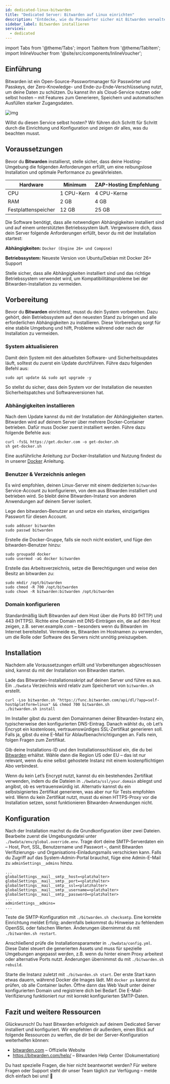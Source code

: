 ```yaml
---
id: dedicated-linux-bitwarden
title: "Dedicated Server: Bitwarden auf Linux einrichten"
description: "Entdecke, wie du Passwörter sicher mit Bitwarden verwaltest – dank Ende-zu-Ende-Verschlüsselung für Cloud- oder Self-Hosted-Setups → Jetzt mehr erfahren"
sidebar_label: Bitwarden installieren
services:
  - dedicated
---
```


import Tabs from '@theme/Tabs';
import TabItem from '@theme/TabItem';
import InlineVoucher from '@site/src/components/InlineVoucher';

## Einführung

Bitwarden ist ein Open-Source-Passwortmanager für Passwörter und Passkeys, der Zero-Knowledge- und Ende-zu-Ende-Verschlüsselung nutzt, um deine Daten zu schützen. Du kannst ihn als Cloud-Service nutzen oder selbst hosten – mit Features zum Generieren, Speichern und automatischen Ausfüllen starker Zugangsdaten.

![img](https://screensaver01.zap-hosting.com/index.php/s/RwKmstAct5kNQwB/preview)

Willst du diesen Service selbst hosten? Wir führen dich Schritt für Schritt durch die Einrichtung und Konfiguration und zeigen dir alles, was du beachten musst.

<InlineVoucher />



## Voraussetzungen

Bevor du **Bitwarden** installierst, stelle sicher, dass deine Hosting-Umgebung die folgenden Anforderungen erfüllt, um eine reibungslose Installation und optimale Performance zu gewährleisten.

| Hardware   | Minimum     | ZAP-Hosting Empfehlung    |
| ---------- | ----------- | ------------------------- |
| CPU        | 1 CPU-Kern  | 4 CPU-Kerne               |
| RAM        | 2 GB        | 4 GB                      |
| Festplattenspeicher | 12 GB       | 25 GB                     |

Die Software benötigt, dass alle notwendigen Abhängigkeiten installiert sind und auf einem unterstützten Betriebssystem läuft. Vergewissere dich, dass dein Server folgende Anforderungen erfüllt, bevor du mit der Installation startest:

**Abhängigkeiten:** `Docker (Engine 26+ und Compose)`

**Betriebssystem:** Neueste Version von Ubuntu/Debian mit Docker 26+ Support

Stelle sicher, dass alle Abhängigkeiten installiert sind und das richtige Betriebssystem verwendet wird, um Kompatibilitätsprobleme bei der Bitwarden-Installation zu vermeiden.



## Vorbereitung

Bevor du **Bitwarden** einrichtest, musst du dein System vorbereiten. Dazu gehört, dein Betriebssystem auf den neuesten Stand zu bringen und alle erforderlichen Abhängigkeiten zu installieren. Diese Vorbereitung sorgt für eine stabile Umgebung und hilft, Probleme während oder nach der Installation zu vermeiden.


### System aktualisieren
Damit dein System mit den aktuellsten Software- und Sicherheitsupdates läuft, solltest du zuerst ein Update durchführen. Führe dazu folgenden Befehl aus:

```
sudo apt update && sudo apt upgrade -y
```
So stellst du sicher, dass dein System vor der Installation die neuesten Sicherheitspatches und Softwareversionen hat.

### Abhängigkeiten installieren
Nach dem Update kannst du mit der Installation der Abhängigkeiten starten. Bitwarden wird auf deinem Server über mehrere Docker-Container betrieben. Dafür muss Docker zuerst installiert werden. Führe dazu folgende Befehle aus:

```
curl -fsSL https://get.docker.com -o get-docker.sh
sh get-docker.sh
```

Eine ausführliche Anleitung zur Docker-Installation und Nutzung findest du in unserer [Docker](dedicated-linux-docker.md) Anleitung.



### Benutzer & Verzeichnis anlegen

Es wird empfohlen, deinen Linux-Server mit einem dedizierten `bitwarden` Service-Account zu konfigurieren, von dem aus Bitwarden installiert und betrieben wird. So bleibt deine Bitwarden-Instanz von anderen Anwendungen auf deinem Server isoliert.

Lege den bitwarden-Benutzer an und setze ein starkes, einzigartiges Passwort für diesen Account.

```
sudo adduser bitwarden
sudo passwd bitwarden
```

Erstelle die Docker-Gruppe, falls sie noch nicht existiert, und füge den bitwarden-Benutzer hinzu:

```
sudo groupadd docker
sudo usermod -aG docker bitwarden
```

Erstelle das Arbeitsverzeichnis, setze die Berechtigungen und weise den Besitz an bitwarden zu:

```
sudo mkdir /opt/bitwarden
sudo chmod -R 700 /opt/bitwarden
sudo chown -R bitwarden:bitwarden /opt/bitwarden
```



### Domain konfigurieren

Standardmäßig läuft Bitwarden auf dem Host über die Ports 80 (HTTP) und 443 (HTTPS). Richte eine Domain mit DNS-Einträgen ein, die auf den Host zeigen, z.B. server.example.com – besonders wenn du Bitwarden im Internet bereitstellst. Vermeide es, Bitwarden im Hostnamen zu verwenden, um die Rolle oder Software des Servers nicht unnötig preiszugeben.




## Installation
Nachdem alle Voraussetzungen erfüllt und Vorbereitungen abgeschlossen sind, kannst du mit der Installation von Bitwarden starten.

Lade das Bitwarden-Installationsskript auf deinen Server und führe es aus. Ein `./bwdata` Verzeichnis wird relativ zum Speicherort von `bitwarden.sh` erstellt.

```
curl -Lso bitwarden.sh "https://func.bitwarden.com/api/dl/?app=self-host&platform=linux" && chmod 700 bitwarden.sh
./bitwarden.sh install
```

Im Installer gibst du zuerst den Domainnamen deiner Bitwarden-Instanz ein, typischerweise den konfigurierten DNS-Eintrag. Danach wählst du, ob Let’s Encrypt ein kostenloses, vertrauenswürdiges SSL-Zertifikat generieren soll. Falls ja, gibst du eine E-Mail für Ablaufbenachrichtigungen an. Falls nein, folgen Fragen zum Zertifikat.

Gib deine Installations-ID und den Installationsschlüssel ein, die du bei [Bitwarden](https://bitwarden.com/host) erhältst. Wähle dann die Region US oder EU – das ist nur relevant, wenn du eine selbst gehostete Instanz mit einem kostenpflichtigen Abo verbindest.

Wenn du kein Let’s Encrypt nutzt, kannst du ein bestehendes Zertifikat verwenden, indem du die Dateien in `./bwdata/ssl/your.domain` ablegst und angibst, ob es vertrauenswürdig ist. Alternativ kannst du ein selbstsigniertes Zertifikat generieren, was aber nur für Tests empfohlen wird. Wenn du kein Zertifikat nutzt, musst du einen HTTPS-Proxy vor die Installation setzen, sonst funktionieren Bitwarden-Anwendungen nicht.



## Konfiguration

Nach der Installation machst du die Grundkonfiguration über zwei Dateien. Bearbeite zuerst die Umgebungsdatei unter `./bwdata/env/global.override.env`. Trage dort deine SMTP-Serverdaten ein – Host, Port, SSL, Benutzername und Passwort –, damit Bitwarden Verifizierungs- und Organisations-Einladungsmails verschicken kann. Falls du Zugriff auf das System-Admin-Portal brauchst, füge eine Admin-E-Mail zu `adminSettings__admins` hinzu.

```
...
globalSettings__mail__smtp__host=<platzhalter>
globalSettings__mail__smtp__port=<platzhalter>
globalSettings__mail__smtp__ssl=<platzhalter>
globalSettings__mail__smtp__username=<platzhalter>
globalSettings__mail__smtp__password=<platzhalter>
...
adminSettings__admins=
...
```

Teste die SMTP-Konfiguration mit `./bitwarden.sh checksmtp`. Eine korrekte Einrichtung meldet Erfolg; andernfalls bekommst du Hinweise zu fehlendem OpenSSL oder falschen Werten. Änderungen übernimmst du mit `./bitwarden.sh restart`.

Anschließend prüfe die Installationsparameter in `./bwdata/config.yml`. Diese Datei steuert die generierten Assets und muss für spezielle Umgebungen angepasst werden, z.B. wenn du hinter einem Proxy arbeitest oder alternative Ports nutzt. Änderungen übernimmst du mit `./bitwarden.sh rebuild`.

Starte die Instanz zuletzt mit `./bitwarden.sh start`. Der erste Start kann etwas dauern, während Docker die Images lädt. Mit `docker ps` kannst du prüfen, ob alle Container laufen. Öffne dann das Web Vault unter deiner konfigurierten Domain und registriere dich bei Bedarf. Die E-Mail-Verifizierung funktioniert nur mit korrekt konfigurierten SMTP-Daten.

## Fazit und weitere Ressourcen

Glückwunsch! Du hast Bitwarden erfolgreich auf deinem Dedicated Server installiert und konfiguriert. Wir empfehlen dir außerdem, einen Blick auf folgende Ressourcen zu werfen, die dir bei der Server-Konfiguration weiterhelfen können:

- [bitwarden.com](https://bitwarden.com/) – Offizielle Website
- https://bitwarden.com/help/ – Bitwarden Help Center (Dokumentation)

Du hast spezielle Fragen, die hier nicht beantwortet werden? Für weitere Fragen oder Support steht dir unser Team täglich zur Verfügung – melde dich einfach bei uns! 🙂